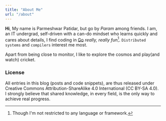 ```yaml
---
title: "About Me"
url: "/about"
---
```


**Hi**,
My name is Parmeshwar Patidar, but go by *Param* among friends.
I am, an IT undergrad, self-driven with a can-do mindset who learns quickly and cares about details,
I find coding in [Go](https://golang.org) *really, really fun*[^1]. `Distributed systems` and `compilers` interest me most.

Apart from being close to monitor, I like to explore the cosmos and play(and watch) cricket.

### License
All entries in this blog (posts and code snippets), are thus released under Creative Commons
Attribution-ShareAlike 4.0 International (CC BY-SA 4.0). I strongly believe that shared knowledge,
in every field, is the only way to achieve real progress.

[^1]: Though I'm not restricted to any language or framework.
